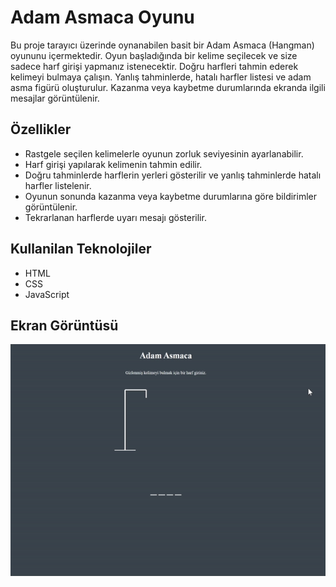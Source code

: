 <h1> Adam Asmaca Oyunu</h1>

Bu proje tarayıcı üzerinde oynanabilen basit bir Adam Asmaca (Hangman) oyununu içermektedir.
Oyun başladığında bir kelime seçilecek ve size sadece harf girişi yapmanız istenecektir. Doğru harfleri tahmin ederek kelimeyi bulmaya çalışın. Yanlış tahminlerde, hatalı harfler listesi ve adam asma figürü oluşturulur. Kazanma veya kaybetme durumlarında ekranda ilgili mesajlar görüntülenir.

<h2> Özellikler </h2>

<ul>
<li>Rastgele seçilen kelimelerle oyunun zorluk seviyesinin ayarlanabilir.</li>
<li>Harf girişi yapılarak kelimenin tahmin edilir.</li>
<li>Doğru tahminlerde harflerin yerleri gösterilir ve yanlış tahminlerde hatalı harfler listelenir.</li>
<li>Oyunun sonunda kazanma veya kaybetme durumlarına göre bildirimler görüntülenir.</li>
<li>Tekrarlanan harflerde uyarı mesajı gösterilir.</li>
</ul>


<h2> Kullanilan Teknolojiler </h2>
<ul>
<li>HTML</li>
<li>CSS</li>
<li>JavaScript</li>
</ul>

<h2>Ekran Görüntüsü</h2>

![](./gif/adamascama.gif)
